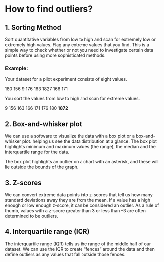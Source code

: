 # How to find outliers?

## 1. Sorting Method
Sort quantitative variables from low to high and scan for extremely low or extremely high values. Flag any extreme values that you find. This is a simple way to check whether or not you need to investigate certain data points before using more sophisticated methods.

### Example:
Your dataset for a pilot experiment consists of eight values.

180	156	9 176 163 1827 166 171

You sort the values from low to high and scan for extreme values.

9 156 163 166 171 176 180 **1872**

## 2. Box-and-whisker plot
We can use a software to visualize the data with a box plot or a box-and-whisker plot. helping us see the data distribution at a glance. The box plot highlights minimum and maximum values (the range), the median and the interquartile range for the data.

The box plot highlights an outlier on a chart with an asterisk, and these will lie outside the bounds of the graph.

## 3. Z-scores
We can convert extreme data points into z-scores that tell us how many standard deviations away they are from the mean. If a value has a high enough or low enough z-score, it can be considered an outlier. As a rule of thumb, values with a z-score greater than 3 or less than –3 are often determined to be outliers.

## 4. Interquartile range (IQR)
The interquartile range (IQR) tells us the range of the middle half of our dataset. We can use the IQR to create “fences” around the data and then define outliers as any values that fall outside those fences.
